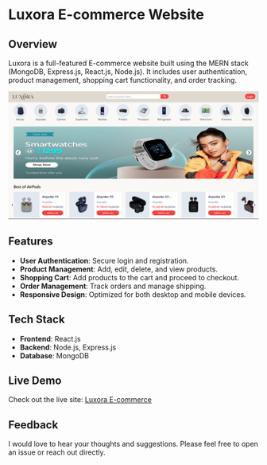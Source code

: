 # Luxora E-commerce Website

## Overview
Luxora is a full-featured E-commerce website built using the MERN stack (MongoDB, Express.js, React.js, Node.js). It includes user authentication, product management, shopping cart functionality, and order tracking.

![Luxora Screenshot](https://github.com/Shashank-jais/Ecommerce/blob/main/Screenshot%202024-06-30%20185938.png)

## Features
- **User Authentication**: Secure login and registration.
- **Product Management**: Add, edit, delete, and view products.
- **Shopping Cart**: Add products to the cart and proceed to checkout.
- **Order Management**: Track orders and manage shipping.
- **Responsive Design**: Optimized for both desktop and mobile devices.

## Tech Stack
- **Frontend**: React.js
- **Backend**: Node.js, Express.js
- **Database**: MongoDB

## Live Demo
Check out the live site: [Luxora E-commerce](https://ecommerce-beta-beige-77.vercel.app)

## Feedback
I would love to hear your thoughts and suggestions. Please feel free to open an issue or reach out directly.
